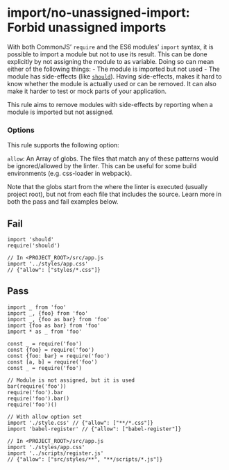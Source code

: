 import/no-unassigned-import: Forbid unassigned imports
======================================================

With both CommonJS’ `require` and the ES6 modules’ `import` syntax, it is possible to import a module but not to use its result. This can be done explicitly by not assigning the module to as variable. Doing so can mean either of the following things: - The module is imported but not used - The module has side-effects (like [`should`](https://www.npmjs.com/package/should)). Having side-effects, makes it hard to know whether the module is actually used or can be removed. It can also make it harder to test or mock parts of your application.

This rule aims to remove modules with side-effects by reporting when a module is imported but not assigned.

### Options

This rule supports the following option:

`allow`: An Array of globs. The files that match any of these patterns would be ignored/allowed by the linter. This can be useful for some build environments (e.g. css-loader in webpack).

Note that the globs start from the where the linter is executed (usually project root), but not from each file that includes the source. Learn more in both the pass and fail examples below.

Fail
----

    import 'should'
    require('should')

    // In <PROJECT_ROOT>/src/app.js
    import '../styles/app.css'
    // {"allow": ["styles/*.css"]}

Pass
----

    import _ from 'foo'
    import _, {foo} from 'foo'
    import _, {foo as bar} from 'foo'
    import {foo as bar} from 'foo'
    import * as _ from 'foo'

    const _ = require('foo')
    const {foo} = require('foo')
    const {foo: bar} = require('foo')
    const [a, b] = require('foo')
    const _ = require('foo')

    // Module is not assigned, but it is used
    bar(require('foo'))
    require('foo').bar
    require('foo').bar()
    require('foo')()

    // With allow option set
    import './style.css' // {"allow": ["**/*.css"]}
    import 'babel-register' // {"allow": ["babel-register"]}

    // In <PROJECT_ROOT>/src/app.js
    import './styles/app.css'
    import '../scripts/register.js'
    // {"allow": ["src/styles/**", "**/scripts/*.js"]}
